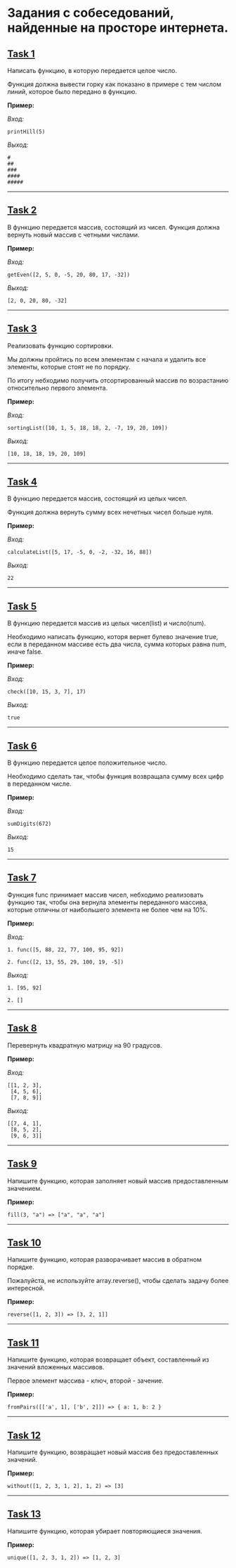 # Задания с собеседований, найденные на просторе интернета.

## [Task 1](https://github.com/RomanSchigolev/interview_tasks/blob/master/task_1/index.js)

Написать функцию, в которую передается целое число.

Функция должна вывести горку как показано в примере с тем числом линий, которое было передано в функцию.

**Пример:**

*Вход:* 

`printHill(5)`

*Выход:*

```  
#
##
###
####
#####
```
---

## [Task 2](https://github.com/RomanSchigolev/interview_tasks/blob/master/task_2/index.js)

В функцию передается массив, состоящий из чисел. Функция должна вернуть новый массив с четными числами.

**Пример:**

*Вход:*

`getEven([2, 5, 0, -5, 20, 80, 17, -32])`

*Выход:*

`[2, 0, 20, 80, -32]`

---

## [Task 3](https://github.com/RomanSchigolev/interview_tasks/blob/master/task_3/index.js)

Реализовать функцию сортировки. 

Мы должны пройтись по всем элементам с начала и удалить все элементы, которые стоят не по порядку.

По итогу небходимо получить отсортированный массив по возрастанию относительно первого элемента.

**Пример:**

*Вход:*

`sortingList([10, 1, 5, 18, 18, 2, -7, 19, 20, 109])`

*Выход:*

`[10, 18, 18, 19, 20, 109]`

---

## [Task 4](https://github.com/RomanSchigolev/interview_tasks/blob/master/task_4/index.js)

В функцию передается массив, состоящий из целых чисел.

Функция должна вернуть сумму всех нечетных чисел больше нуля.

**Пример:**

*Вход:*

`calculateList([5, 17, -5, 0, -2, -32, 16, 88])`

*Выход:*

`22`

---

## [Task 5](https://github.com/RomanSchigolev/interview_tasks/blob/master/task_5/index.js)

В функцию передается массив из целых чисел(list) и число(num).

Необходимо написать функцию, которя вернет булево значение true, если в переданном массиве есть два числа, сумма которых равна num, иначе false.

**Пример:**

*Вход:*

`check([10, 15, 3, 7], 17)`

*Выход:*

`true`

---

## [Task 6](https://github.com/RomanSchigolev/interview_tasks/blob/master/task_6/index.js)

В функцию передается целое положительное число.

Необходимо сделать так, чтобы функция возвращала сумму всех цифр в переданном числе.

**Пример:**

*Вход:*

`sumDigits(672)`

*Выход:*

`15`

---

## [Task 7](https://github.com/RomanSchigolev/interview_tasks/blob/master/task_7/index.js)

Функция func принимает массив чисел, небходимо реализовать функцию так, чтобы она вернула элементы переданного массива, которые отличны от наибольшего элемента не более чем на 10%.


**Пример:**

*Вход:*

`1. func([5, 88, 22, 77, 100, 95, 92])`

`2. func([2, 13, 55, 29, 100, 19, -5])`

*Выход:*

`1. [95, 92]`

`2. []`

---

## [Task 8](https://github.com/RomanSchigolev/interview_tasks/blob/master/task_8/index.js)

Перевернуть квадратную матрицу на 90 градусов.

**Пример:**

*Вход:*

```
[[1, 2, 3],     
 [4, 5, 6],
 [7, 8, 9]]
```

*Выход:*
```
[[7, 4, 1],
 [8, 5, 2],
 [9, 6, 3]]
```

---

## [Task 9](https://github.com/RomanSchigolev/interview_tasks/blob/master/task_9/index.js)

Напишите функцию, которая заполняет новый массив предоставленным значением.

**Пример:**
```
fill(3, "a") => ["a", "a", "a"]
```

---

## [Task 10](https://github.com/RomanSchigolev/interview_tasks/blob/master/task_10/index.js)

Напишите функцию, которая разворачивает массив в обратном порядке. 

Пожалуйста, не используйте array.reverse(), чтобы сделать задачу более интересной.

**Пример:**
```
reverse([1, 2, 3]) => [3, 2, 1]]
```

---

## [Task 11](https://github.com/RomanSchigolev/interview_tasks/blob/master/task_11/index.js)

Напишите функцию, которая возвращает объект, составленный из значений вложенных массивов. 

Первое элемент массива - ключ, второй - зачение.

**Пример:**
```
fromPairs([['a', 1], ['b', 2]]) => { a: 1, b: 2 }
```

---

## [Task 12](https://github.com/RomanSchigolev/interview_tasks/blob/master/task_12/index.js)

Напишите функцию, возвращает новый массив без предоставленных значений.

**Пример:**
```
without([1, 2, 3, 1, 2], 1, 2) => [3]
```

---

## [Task 13](https://github.com/RomanSchigolev/interview_tasks/blob/master/task_13/index.js)

Напишите функцию, которая убирает повторяющиеся значения.

**Пример:**
```
unique([1, 2, 3, 1, 2]) => [1, 2, 3]
```
